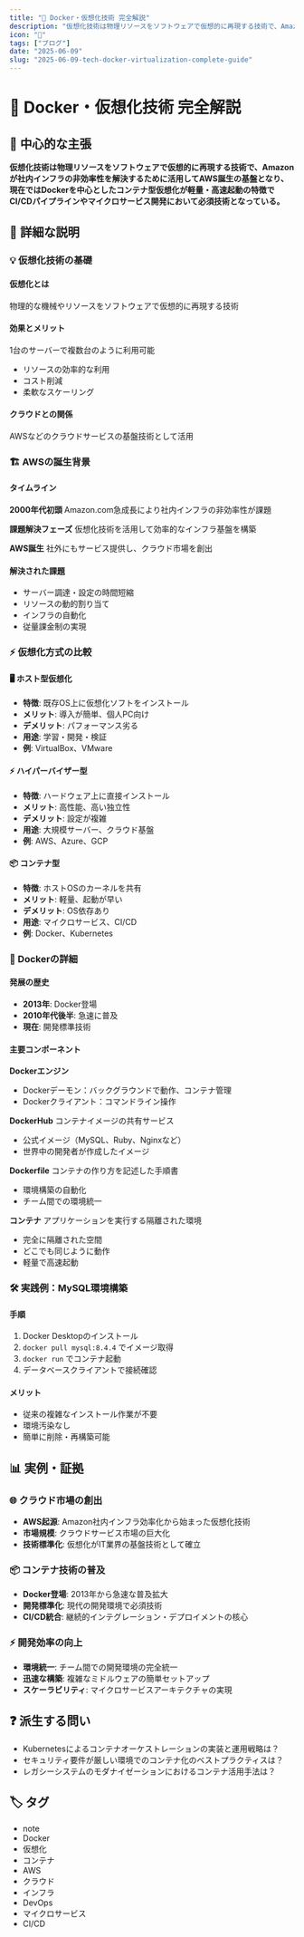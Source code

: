 ```yaml
---
title: "🐳 Docker・仮想化技術 完全解説"
description: "仮想化技術は物理リソースをソフトウェアで仮想的に再現する技術で、Amazonが社内インフラの非効率性を解決するために活用してAWS誕生の基盤となり、現在ではDockerを中心としたコンテナ型仮想化が軽量・高速起動の特徴でCI/CDパイプラインやマイクロサービス開発において必須技術となっている。"
icon: "📝"
tags: ["ブログ"]
date: "2025-06-09"
slug: "2025-06-09-tech-docker-virtualization-complete-guide"
---
```


# 🐳 Docker・仮想化技術 完全解説

## 🎯 中心的な主張
**仮想化技術は物理リソースをソフトウェアで仮想的に再現する技術で、Amazonが社内インフラの非効率性を解決するために活用してAWS誕生の基盤となり、現在ではDockerを中心としたコンテナ型仮想化が軽量・高速起動の特徴でCI/CDパイプラインやマイクロサービス開発において必須技術となっている。**

## 📖 詳細な説明

### 💡 仮想化技術の基礎

#### 仮想化とは
物理的な機械やリソースをソフトウェアで仮想的に再現する技術

#### 効果とメリット
1台のサーバーで複数台のように利用可能
- リソースの効率的な利用
- コスト削減
- 柔軟なスケーリング

#### クラウドとの関係
AWSなどのクラウドサービスの基盤技術として活用

### 🏗️ AWSの誕生背景

#### タイムライン

**2000年代初頭**
Amazon.com急成長により社内インフラの非効率性が課題

**課題解決フェーズ**
仮想化技術を活用して効率的なインフラ基盤を構築

**AWS誕生**
社外にもサービス提供し、クラウド市場を創出

#### 解決された課題
- サーバー調達・設定の時間短縮
- リソースの動的割り当て
- インフラの自動化
- 従量課金制の実現

### ⚡ 仮想化方式の比較

#### 🖥️ ホスト型仮想化
- **特徴**: 既存OS上に仮想化ソフトをインストール
- **メリット**: 導入が簡単、個人PC向け
- **デメリット**: パフォーマンス劣る
- **用途**: 学習・開発・検証
- **例**: VirtualBox、VMware

#### ⚡ ハイパーバイザー型
- **特徴**: ハードウェア上に直接インストール
- **メリット**: 高性能、高い独立性
- **デメリット**: 設定が複雑
- **用途**: 大規模サーバー、クラウド基盤
- **例**: AWS、Azure、GCP

#### 📦 コンテナ型
- **特徴**: ホストOSのカーネルを共有
- **メリット**: 軽量、起動が早い
- **デメリット**: OS依存あり
- **用途**: マイクロサービス、CI/CD
- **例**: Docker、Kubernetes

### 🐳 Dockerの詳細

#### 発展の歴史
- **2013年**: Docker登場
- **2010年代後半**: 急速に普及
- **現在**: 開発標準技術

#### 主要コンポーネント

**Dockerエンジン**
- Dockerデーモン：バックグラウンドで動作、コンテナ管理
- Dockerクライアント：コマンドライン操作

**DockerHub**
コンテナイメージの共有サービス
- 公式イメージ（MySQL、Ruby、Nginxなど）
- 世界中の開発者が作成したイメージ

**Dockerfile**
コンテナの作り方を記述した手順書
- 環境構築の自動化
- チーム間での環境統一

**コンテナ**
アプリケーションを実行する隔離された環境
- 完全に隔離された空間
- どこでも同じように動作
- 軽量で高速起動

### 🛠️ 実践例：MySQL環境構築

#### 手順
1. Docker Desktopのインストール
2. `docker pull mysql:8.4.4` でイメージ取得
3. `docker run` でコンテナ起動
4. データベースクライアントで接続確認

#### メリット
- 従来の複雑なインストール作業が不要
- 環境汚染なし
- 簡単に削除・再構築可能

## 📊 実例・証拠

### 🌐 クラウド市場の創出
- **AWS起源**: Amazon社内インフラ効率化から始まった仮想化技術
- **市場規模**: クラウドサービス市場の巨大化
- **技術標準化**: 仮想化がIT業界の基盤技術として確立

### 📦 コンテナ技術の普及
- **Docker登場**: 2013年から急速な普及拡大
- **開発標準化**: 現代の開発環境で必須技術
- **CI/CD統合**: 継続的インテグレーション・デプロイメントの核心

### ⚡ 開発効率の向上
- **環境統一**: チーム間での開発環境の完全統一
- **迅速な構築**: 複雑なミドルウェアの簡単セットアップ
- **スケーラビリティ**: マイクロサービスアーキテクチャの実現

## ❓ 派生する問い
- Kubernetesによるコンテナオーケストレーションの実装と運用戦略は？
- セキュリティ要件が厳しい環境でのコンテナ化のベストプラクティスは？
- レガシーシステムのモダナイゼーションにおけるコンテナ活用手法は？

## 🏷️ タグ

- note
- Docker
- 仮想化
- コンテナ
- AWS
- クラウド
- インフラ
- DevOps
- マイクロサービス
- CI/CD